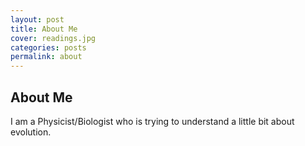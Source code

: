 ```yaml
---
layout: post
title: About Me
cover: readings.jpg
categories: posts
permalink: about
---
```


## About Me
I am a Physicist/Biologist who is trying to understand a little bit about evolution.
